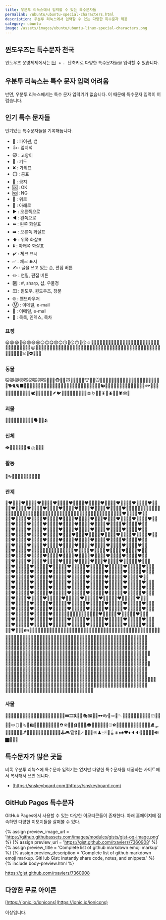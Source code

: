 ```yaml
---
title: 우분투 리눅스에서 입력할 수 있는 특수문자들
permalink: /ubuntu/ubuntu-special-characters.html
description: 우분투 리눅스에서 입력할 수 있는 다양한 특수문자 제공
category: ubuntu
image: /assets/images/ubuntu/ubuntu-linux-special-characters.png
---
```



윈도우즈는 특수문자 천국
---


윈도우즈 운영체제에서는 <kbd> 🪟 </kbd> + <kbd> . </kbd> 단축키로 
다양한 특수문자들을 입력할 수 있습니다. 


우분투 리눅스는 특수 문자 입력 어려움
---


반면, 우분투 리눅스에서는 특수 문자 입력기가 없습니다. 
이 때문에 특수문자 입력이 어렵습니다. 


인기 특수 문자들
---


인기있는 특수문자들을 기록해둡니다. 


- 🐍 : 파이썬, 뱀
- 👍 : 엄지척
- 😺 : 고양이
- 🙏 : 기도
- ❌ : 가위표
- ⭕ : 공표
- 🚫 : 금지
- 🆗 : OK
- 🆖 : NG
- 🔼 : 위로
- 🔽 : 아래로
- ▶️  : 오른쪽으로
- ◀️  : 왼쪽으로
- ⬅️  : 왼쪽 화살표
- ➡️  : 오른쪽 화살표
- ⬆️  : 위쪽 화살표
- ⬇️  : 아래쪽 화살표
- ✔️  : 체크 표시
- ✅ : 체크 표시
- ✍️ : 글을 쓰고 있는 손, 편집 버튼
- ✏️  : 연필, 편집 버튼
- #️⃣  : #, sharp, 샵, 우물정
- 🪟 : 윈도우, 윈도우즈, 창문
- 🌐 : 웹브라우저
- Ⓜ️ : 이메일, e-mail
- 📧 : 이메일, e-mail
- 📑 : 목록, 인덱스, 목차


### 표정
😀😁😂🤣😃😄😅😆😉😊😋😎😍😘🥰😗😙🥲😚☺️🙂🤗🤩🤔🤨😐😑😶😶‍🌫️🙄😏😣😥😮🤐😯😪😫🥱😴😌😛😜😝🤤😒😓😔😕🙃🤑😲☹️🙁😖😞😟😤😢😭😦😧😨😩🤯😬😮‍💨😰😱🥵🥶😳🤪😵😵‍💫🥴😠😡🤬😷🤒🤕🤢🤮🤧😇🥳🥸🥺🤠🤡🤥🤫🤭🧐🤓😈👿👹👺💀☠️👻👽👾🤖💩


### 동물
😺😸😹😻😼😽🙀😿😾🙈🙉🙊🐵🐶🐺🐱🦁🐯🦒🦊🦝🐮🐷🐗🐭🐹🐰🐻🐻‍❄️🐨🐼🐸🦓🐴🦄🐔🐲🐽🐾🐒🦍🦧🦮🐕‍🦺🐩🐕🐈🐈‍⬛🐅🐆🐎🦌🦬🦏🦛🐂🐃🐄🐖🐏🐑🐐🐪🐫🦙🦘🦥🦨🦡🐘🦣🐁🐀🦔🐇🐿️🦫🦎🐊🐢🐍🐉🦕🦖🦦🦈🐬🦭🐳🐋🐟🐠🐡🦐🦑🐙🦞🦀🐚🦆🐓🦃🦅🕊️🦢🦜🦩🦚🦉🦤🪶🐦🐧🐥🐤🐣🦇🦋🐌🐛🦟🪰🪱🦗🐜🪳🐝🪲🐞🦂🕷️🕸️🦠


### 괴물
🧞‍♀️🧞‍♂️🧞🧟‍♀️🧟‍♂️🧟🗣️👤👥🫂


### 신체
👁️👀🦴🦷👅👄🧠🫀🫁🦾🦿👣


### 활동
🤺⛷️🤼‍♀️🤼‍♂️🤼👯‍♀️👯‍♂️👯


### 관계
👩‍❤️‍👨👩🏻‍❤️‍👨🏻👩🏻‍❤️‍👨🏼👩🏻‍❤️‍👨🏽👩🏻‍❤️‍👨🏾👩🏻‍❤️‍👨🏿👩🏼‍❤️‍👨🏻👩🏼‍❤️‍👨🏼👩🏼‍❤️‍👨🏽👩🏼‍❤️‍👨🏾👩🏼‍❤️‍👨🏿👩🏽‍❤️‍👨🏻👩🏽‍❤️‍👨🏼👩🏽‍❤️‍👨🏽👩🏽‍❤️‍👨🏾👩🏽‍❤️‍👨🏿👩🏾‍❤️‍👨🏻👩🏾‍❤️‍👨🏼👩🏻👨🏻🧑🏻🧑🏻👧🏻👧🏻👦🏻🧒🏻👨🏻‍🦰🧓🏻👵🏻👵🏻🧑🏻‍🦰🧑🏻‍🦱👩🏻‍🦲👨🏻‍🦲👱🏻‍♂️👱🏻‍♀️🧑🏻‍🦳👨🏻‍🦳👩🏾‍❤️‍👨🏽👩🏾‍❤️‍👨🏾👩🏾‍❤️‍👨🏿👩🏿‍❤️‍👨🏻👩🏿‍❤️‍👨🏼👩🏿‍❤️‍👨🏽👩🏿‍❤️‍👨🏾👩🏿‍❤️‍👨🏿👩‍❤️‍👩👩🏻‍❤️‍👩🏻👩🏻‍❤️‍👩🏼👩🏻‍❤️‍👩🏽👩🏻‍❤️‍👩🏾👩🏻‍❤️‍👩🏿👩🏼‍❤️‍👩🏻👩🏼‍❤️‍👩🏼👩🏼‍❤️‍👩🏽👩🏼‍❤️‍👩🏾👩🏼‍❤️‍👩🏿👩🏽‍❤️‍👩🏻👩🏽‍❤️‍👩🏼👩🏽‍❤️‍👩🏽👩🏽‍❤️‍👩🏾👩🏽‍❤️‍👩🏿👩🏾‍❤️‍👩🏻👩🏾‍❤️‍👩🏼👩🏾‍❤️‍👩🏽👩🏾‍❤️‍👩🏾👩🏾‍❤️‍👩🏿👩🏿‍❤️‍👩🏻👩🏿‍❤️‍👩🏼👩🏿‍❤️‍👩🏽👩🏿‍❤️‍👩🏾👩🏿‍❤️‍👩🏿👨‍❤️‍👨👨🏻‍❤️‍👨🏻👨🏻‍❤️‍👨🏼👨🏻‍❤️‍👨🏽👨🏻‍❤️‍👨🏾👨🏻‍❤️‍👨🏿👨🏼‍❤️‍👨🏻👨🏼‍❤️‍👨🏼👨🏼‍❤️‍👨🏽👨🏼‍❤️‍👨🏾👨🏼‍❤️‍👨🏿👨🏽‍❤️‍👨🏻👨🏽‍❤️‍👨🏼👨🏽‍❤️‍👨🏽👨🏽‍❤️‍👨🏾👨🏽‍❤️‍👨🏿👨🏾‍❤️‍👨🏻👨🏾‍❤️‍👨🏼👨🏾‍❤️‍👨🏽👨🏾‍❤️‍👨🏾👨🏾‍❤️‍👨🏿👨🏿‍❤️‍👨🏻👨🏿‍❤️‍👨🏼👨🏿‍❤️‍👨🏽👨🏿‍❤️‍👨🏾👨🏿‍❤️‍👨🏿💑💑🏻💑🏼💑🏽💑🏾💑🏿🧑🏻‍❤️‍🧑🏼🧑🏻‍❤️‍🧑🏽🧑🏻‍❤️‍🧑🏾🧑🏻‍❤️‍🧑🏿🧑🏼‍❤️‍🧑🏻🧑🏼‍❤️‍🧑🏽🧑🏼‍❤️‍🧑🏾🧑🏼‍❤️‍🧑🏿🧑🏽‍❤️‍🧑🏻🧑🏽‍❤️‍🧑🏼🧑🏽‍❤️‍🧑🏾🧑🏽‍❤️‍🧑🏿🧑🏾‍❤️‍🧑🏻🧑🏾‍❤️‍🧑🏼🧑🏾‍❤️‍🧑🏽🧑🏾‍❤️‍🧑🏿🧑🏿‍❤️‍🧑🏻🧑🏿‍❤️‍🧑🏼🧑🏿‍❤️‍🧑🏽🧑🏿‍❤️‍🧑🏾👩‍❤️‍💋‍👨👩🏻‍❤️‍💋‍👨🏻👩🏻‍❤️‍💋‍👨🏼👩🏻‍❤️‍💋‍👨🏽👩🏻‍❤️‍💋‍👨🏾👩🏻‍❤️‍💋‍👨🏿👩🏼‍❤️‍💋‍👨🏻👩🏼‍❤️‍💋‍👨🏼👩🏼‍❤️‍💋‍👨🏽👩🏼‍❤️‍💋‍👨🏾👩🏼‍❤️‍💋‍👨🏿👩🏽‍❤️‍💋‍👨🏻👩🏽‍❤️‍💋‍👨🏼👩🏽‍❤️‍💋‍👨🏽👩🏽‍❤️‍💋‍👨🏾👩🏽‍❤️‍💋‍👨🏿👩🏾‍❤️‍💋‍👨🏻👩🏾‍❤️‍💋‍👨🏼👩🏾‍❤️‍💋‍👨🏽👩🏾‍❤️‍💋‍👨🏾👩🏾‍❤️‍💋‍👨🏿👩🏿‍❤️‍💋‍👨🏻👩🏿‍❤️‍💋‍👨🏼👩🏿‍❤️‍💋‍👨🏽👩🏿‍❤️‍💋‍👨🏾👩🏿‍❤️‍💋‍👨🏿👩‍❤️‍💋‍👩👩🏻‍❤️‍💋‍👩🏻👩🏻‍❤️‍💋‍👩🏼👩🏻‍❤️‍💋‍👩🏽👩🏻‍❤️‍💋‍👩🏾👩🏻‍❤️‍💋‍👩🏿👩🏼‍❤️‍💋‍👩🏻👩🏼‍❤️‍💋‍👩🏼👩🏼‍❤️‍💋‍👩🏽👩🏼‍❤️‍💋‍👩🏾👩🏼‍❤️‍💋‍👩🏿👩🏽‍❤️‍💋‍👩🏻👩🏽‍❤️‍💋‍👩🏼👩🏽‍❤️‍💋‍👩🏽👩🏽‍❤️‍💋‍👩🏾👩🏽‍❤️‍💋‍👩🏿👩🏾‍❤️‍💋‍👩🏻👩🏾‍❤️‍💋‍👩🏼👩🏾‍❤️‍💋‍👩🏽👩🏾‍❤️‍💋‍👩🏾👩🏾‍❤️‍💋‍👩🏿👩🏿‍❤️‍💋‍👩🏻👩🏿‍❤️‍💋‍👩🏼👩🏿‍❤️‍💋‍👩🏽👩🏿‍❤️‍💋‍👩🏾👩🏿‍❤️‍💋‍👩🏿👨‍❤️‍💋‍👨👨🏻‍❤️‍💋‍👨🏻👨🏻‍❤️‍💋‍👨🏼👨🏻‍❤️‍💋‍👨🏽👨🏻‍❤️‍💋‍👨🏾👨🏻‍❤️‍💋‍👨🏿👨🏼‍❤️‍💋‍👨🏻👨🏼‍❤️‍💋‍👨🏼👨🏼‍❤️‍💋‍👨🏽👨🏼‍❤️‍💋‍👨🏾👨🏼‍❤️‍💋‍👨🏿👨🏽‍❤️‍💋‍👨🏻👨🏽‍❤️‍💋‍👨🏼👨🏽‍❤️‍💋‍👨🏽👨🏽‍❤️‍💋‍👨🏾👨🏽‍❤️‍💋‍👨🏿👨🏾‍❤️‍💋‍👨🏻👨🏾‍❤️‍💋‍👨🏼👨🏾‍❤️‍💋‍👨🏽👨🏾‍❤️‍💋‍👨🏾👨🏾‍❤️‍💋‍👨🏿👨🏿‍❤️‍💋‍👨🏻👨🏿‍❤️‍💋‍👨🏼👨🏿‍❤️‍💋‍👨🏽👨🏿‍❤️‍💋‍👨🏾👨🏿‍❤️‍💋‍👨🏿💏💏🏻💏🏼💏🏽💏🏾💏🏿🧑🏻‍❤️‍💋‍🧑🏼🧑🏻‍❤️‍💋‍🧑🏽🧑🏻‍❤️‍💋‍🧑🏾🧑🏻‍❤️‍💋‍🧑🏿🧑🏼‍❤️‍💋‍🧑🏻🧑🏼‍❤️‍💋‍🧑🏽🧑🏼‍❤️‍💋‍🧑🏾🧑🏼‍❤️‍💋‍🧑🏿🧑🏽‍❤️‍💋‍🧑🏻🧑🏽‍❤️‍💋‍🧑🏼🧑🏽‍❤️‍💋‍🧑🏾🧑🏽‍❤️‍💋‍🧑🏿🧑🏾‍❤️‍💋‍🧑🏻🧑🏾‍❤️‍💋‍🧑🏼🧑🏾‍❤️‍💋‍🧑🏽🧑🏾‍❤️‍💋‍🧑🏿🧑🏿‍❤️‍💋‍🧑🏻🧑🏿‍❤️‍💋‍🧑🏼🧑🏿‍❤️‍💋‍🧑🏽🧑🏿‍❤️‍💋‍🧑🏾👪👨‍👩‍👦👨‍👩‍👧👨‍👩‍👧‍👦👨‍👩‍👦‍👦👨‍👩‍👧‍👧👨‍👨‍👦👨‍👨‍👧👨‍👨‍👧‍👦👨‍👨‍👦‍👦👨‍👨‍👧‍👧👩‍👩‍👦👩‍👩‍👧👩‍👩‍👧‍👦👩‍👩‍👦‍👦👩‍👩‍👧‍👧👩‍👦👩‍👧👩‍👧‍👦👩‍👦‍👦👩‍👧‍👧👨‍👦👨‍👧👨‍👧‍👦👨‍👦‍👦👨‍👧‍👧👭👩🏻‍🤝‍👩🏻👩🏻‍🤝‍👩🏼👩🏻‍🤝‍👩🏽👩🏻‍🤝‍👩🏾👩🏻‍🤝‍👩🏿👩🏼‍🤝‍👩🏻👩🏼‍🤝‍👩🏼👩🏼‍🤝‍👩🏽👩🏼‍🤝‍👩🏾👩🏼‍🤝‍👩🏿👩🏽‍🤝‍👩🏻👩🏽‍🤝‍👩🏼👩🏽‍🤝‍👩🏽👩🏽‍🤝‍👩🏾👩🏽‍🤝‍👩🏿👩🏾‍🤝‍👩🏻👩🏾‍🤝‍👩🏼👩🏾‍🤝‍👩🏽👩🏾‍🤝‍👩🏾👩🏾‍🤝‍👩🏿👩🏿‍🤝‍👩🏻👩🏿‍🤝‍👩🏼👩🏿‍🤝‍👩🏽👩🏿‍🤝‍👩🏾👩🏿‍🤝‍👩🏿👫👩🏻‍🤝‍👨🏻👩🏻‍🤝‍👨🏼👩🏻‍🤝‍👨🏽👩🏻‍🤝‍👨🏾👩🏻‍🤝‍👨🏿👩🏼‍🤝‍👨🏻👩🏼‍🤝‍👨🏼👩🏼‍🤝‍👨🏽👩🏼‍🤝‍👨🏾👩🏼‍🤝‍👨🏿👩🏽‍🤝‍👨🏻👩🏽‍🤝‍👨🏼👩🏽‍🤝‍👨🏽👩🏽‍🤝‍👨🏾👩🏽‍🤝‍👨🏿👩🏾‍🤝‍👨🏻👩🏾‍🤝‍👨🏼👩🏾‍🤝‍👨🏽👩🏾‍🤝‍👨🏾👩🏾‍🤝‍👨🏿👩🏿‍🤝‍👨🏻👩🏿‍🤝‍👨🏼👩🏿‍🤝‍👨🏽👩🏿‍🤝‍👨🏾👩🏿‍🤝‍👨🏿👬👨🏻‍🤝‍👨🏻👨🏻‍🤝‍👨🏼👨🏻‍🤝‍👨🏽👨🏻‍🤝‍👨🏾👨🏻‍🤝‍👨🏿👨🏼‍🤝‍👨🏻👨🏼‍🤝‍👨🏼👨🏼‍🤝‍👨🏽👨🏼‍🤝‍👨🏾👨🏼‍🤝‍👨🏿👨🏽‍🤝‍👨🏻👨🏽‍🤝‍👨🏼👨🏽‍🤝‍👨🏽👨🏽‍🤝‍👨🏾👨🏽‍🤝‍👨🏿👨🏾‍🤝‍👨🏻👨🏾‍🤝‍👨🏼👨🏾‍🤝‍👨🏽👨🏾‍🤝‍👨🏾👨🏾‍🤝‍👨🏿👨🏿‍🤝‍👨🏻👨🏿‍🤝‍👨🏼👨🏿‍🤝‍👨🏽👨🏿‍🤝‍👨🏾👨🏿‍🤝‍👨🏿🧑‍🤝‍🧑🧑🏻‍🤝‍🧑🏻🧑🏻‍🤝‍🧑🏼🧑🏻‍🤝‍🧑🏽🧑🏻‍🤝‍🧑🏾🧑🏻‍🤝‍🧑🏿🧑🏼‍🤝‍🧑🏻🧑🏼‍🤝‍🧑🏼🧑🏼‍🤝‍🧑🏽🧑🏼‍🤝‍🧑🏾🧑🏼‍🤝‍🧑🏿🧑🏽‍🤝‍🧑🏻🧑🏽‍🤝‍🧑🏼🧑🏽‍🤝‍🧑🏽🧑🏽‍🤝‍🧑🏾🧑🏽‍🤝‍🧑🏿🧑🏾‍🤝‍🧑🏻🧑🏾‍🤝‍🧑🏼🧑🏾‍🤝‍🧑🏽🧑🏾‍🤝‍🧑🏾🧑🏾‍🤝‍🧑🏿🧑🏿‍🤝‍🧑🏻🧑🏿‍🤝‍🧑🏼🧑🏿‍🤝‍🧑🏽🧑🏿‍🤝‍🧑🏾🧑


### 사물
🎈🎆🎇🧨✨🎉🎎🎍🎋🎄🎃🎊🎏🎐🎑🧧🎀🎁🎡🎠🎫🎟️🎞️🎗️🎢🎪🎭🖼️🎨🧵🕶️👓🛒🪢🧶🪡🦺🥽🥼🧥👔👕👗🧦🧤🧣🩳👖🥻👘👚🩲🩱👙🩴🎒🛍️👝👜👛👞👟🥾🥿👠👡⛑️🪖🧢👑🩰👢👒🎩🎓💋💄💍🏐🏀🥎⚾⚽💎🏈🏉🎱🎳🥌⛳🎿🛶🎽🤿🎣⛸️🛷🥅🏒🥍🏏🏑🎯🪁🥏🎾🏸🏓🥊🥋🥇🥈🥉🏅🎲🎰🕹️🎮🏆🎖️🔮🪄🧿🧩🧸🪅♟️🀄🃏🎴🪀🪆♠️♣️♥️♦️🔈🔉🎵🎼🔔📣📢🔊🏿‍🤝‍🧑🏿


특수문자가 많은 곳들
---


비록 우분투 리눅스에 특수문자 입력기는 없지만 
다양한 특수문자를 제공하는 사이트에서 복사해서 쓰면 됩니다. 


- [https://snskeyboard.com](https://snskeyboard.com)


GitHub Pages 특수문자
---

GitHub Pages에서 사용할 수 있는 다양한 이모티콘들이 존재한다. 
아래 홈페이지에 접속하면 다양한 이모지들을 살펴볼 수 있다. 

{% assign preview_image_url = 'https://github.githubassets.com/images/modules/gists/gist-og-image.png' %}
{% assign preview_url = 'https://gist.github.com/rxaviers/7360908' %}
{% assign preview_title = 'Complete list of github markdown emoji markup' %}
{% assign preview_description = 'Complete list of github markdown emoji markup. GitHub Gist: instantly share code, notes, and snippets.' %}
{% include body-preview.html %}

https://gist.github.com/rxaviers/7360908


다양한 무료 아이콘
---

[https://ionic.io/ionicons](https://ionic.io/ionicons)


이상입니다. 
